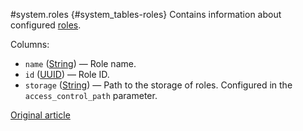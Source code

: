 #system.roles {#system_tables-roles}
Contains information about configured [roles](../../operations/access-rights.md#role-management).

Columns:

- `name` ([String](../../sql-reference/data-types/string.md)) — Role name.
- `id` ([UUID](../../sql-reference/data-types/uuid.md)) — Role ID.
- `storage` ([String](../../sql-reference/data-types/string.md)) — Path to the storage of roles. Configured in the `access_control_path` parameter.

[Original article](https://clickhouse.tech/docs/en/operations/system_tables/roles) <!--hide-->